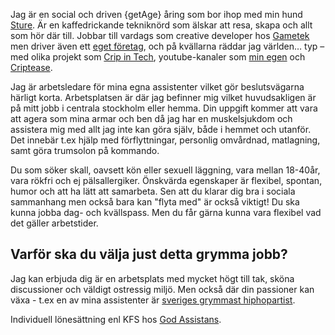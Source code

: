 Jag är en social och driven {getAge} åring som bor ihop med min hund [Sture](http://stu.re). Är en kaffedrickande tekniknörd som älskar att resa, skapa och allt som hör där till. Jobbar till vardags som creative developer hos [Gametek](https://mrggametek.com) men driver även ett [eget företag](https://johnie.se), och på kvällarna räddar jag världen… typ – med olika projekt som [Crip in Tech](https://crip.io), youtube-kanaler som [min egen](https://www.youtube.com/user/JohnieWebdesign) och [Criptease](https://www.youtube.com/channel/UCFyMcyLMvZ3zyf9mH41be8g).

Jag är arbetsledare för mina egna assistenter vilket gör beslutsvägarna härligt korta. Arbetsplatsen är där jag befinner mig vilket huvudsakligen är på mitt jobb i centrala stockholm eller hemma. Din uppgift kommer att vara att agera som mina armar och ben då jag har en muskelsjukdom och assistera mig med allt jag inte kan göra själv, både i hemmet och utanför. Det innebär t.ex hjälp med förflyttningar, personlig omvårdnad, matlagning, samt göra trumsolon på kommando.

Du som söker skall, oavsett kön eller sexuell läggning, vara mellan 18-40år, vara rökfri och ej pälsallergiker. Önskvärda egenskaper är flexibel, spontan, humor och att ha lätt att samarbeta. Sen att du klarar dig bra i sociala sammanhang men också bara kan "flyta med" är också viktigt! Du ska kunna jobba dag- och kvällspass. Men du får gärna kunna vara flexibel vad det gäller arbetstider.

## Varför ska du välja just detta grymma jobb?

Jag kan erbjuda dig är en arbetsplats med mycket högt till tak, sköna discussioner och väldigt ostressig miljö. Men också där din passioner kan växa - t.ex en av mina assistenter är [sveriges grymmast hiphopartist](https://open.spotify.com/artist/3Q32bNJ9bjTHSh66syuXhm?si=jeTAQRNcRcCDEB2UiZTRkA).

Individuell lönesättning enl KFS hos [God Assistans](https://godassistans.se).
